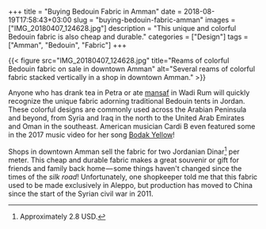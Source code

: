 +++
title = "Buying Bedouin Fabric in Amman"
date = 2018-08-19T17:58:43+03:00
slug = "buying-bedouin-fabric-amman"
images = ["IMG_20180407_124628.jpg"]
description = "This unique and colorful Bedouin fabric is also cheap and durable."
categories = ["Design"]
tags = ["Amman", "Bedouin", "Fabric"]
+++

{{< figure src="IMG_20180407_124628.jpg" title="Reams of colorful Bedouin fabric on sale in downtown Amman" alt="Several reams of colorful fabric stacked vertically in a shop in downtown Amman." >}}

Anyone who has drank tea in Petra or ate [mansaf](https://en.wikipedia.org/wiki/Mansaf) in Wadi Rum will quickly recognize the unique fabric adorning traditional Bedouin tents in Jordan. These colorful designs are commonly used across the Arabian Peninsula and beyond, from Syria and Iraq in the north to the United Arab Emirates and Oman in the southeast. American musician Cardi B even featured some in the 2017 music video for her song [Bodak Yellow](https://www.youtube.com/watch?v=PEGccV-NOm8)!

<!--more-->

Shops in downtown Amman sell the fabric for two Jordanian Dinar[^1] per meter. This cheap and durable fabric makes a great souvenir or gift for friends and family back home — some things haven't changed since the times of the *silk road*! Unfortunately, one shopkeeper told me that this fabric used to be made exclusively in Aleppo, but production has moved to China since the start of the Syrian civil war in 2011.

[^1]: Approximately 2.8 USD.
